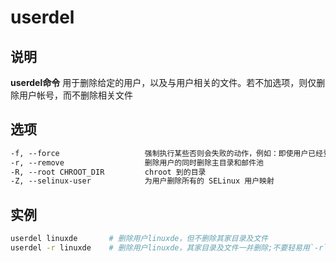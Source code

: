 # **userdel**

## 说明

**userdel命令** 用于删除给定的用户，以及与用户相关的文件。若不加选项，则仅删除用户帐号，而不删除相关文件

## 选项

```markdown
-f, --force                   强制执行某些否则会失败的动作，例如：即使用户已经登录状态
-r, --remove                  删除用户的同时删除主目录和邮件池
-R, --root CHROOT_DIR         chroot 到的目录
-Z, --selinux-user            为用户删除所有的 SELinux 用户映射

```

## 实例

```bash
userdel linuxde       # 删除用户linuxde，但不删除其家目录及文件
userdel -r linuxde    # 删除用户linuxde，其家目录及文件一并删除;不要轻易用`-r`选项

```

